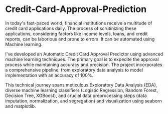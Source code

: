 # Credit-Card-Approval-Prediction

In today's fast-paced world, financial institutions receive a multitude of credit card applications daily. The process of scrutinizing these applications, considering factors like income levels, loans, and credit reports, can be laborious and prone to errors. It can be automated using Machine learning.

I've developed an Automatic Credit Card Approval Predictor using advanced machine learning techniques. The primary goal is to expedite the approval process while maintaining accuracy and precision. The project incorporates a comprehensive pipeline, from exploratory data analysis to model implementation with an accuracy of 100%.

This technical journey spans meticulous Exploratory Data Analysis (EDA), diverse machine learning classifiers (Logistic Regression, Random Forest, Decision Tree, XGBoost), and crucial data preprocessing steps (data imputation, normalization, and segregation) and visualization using seaborn and matplotlib.
